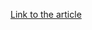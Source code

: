 [Link to the article](https://www.sonatype.com/blog/pypi-crypto-stealer-targets-windows-users-revives-malware-campaign)
